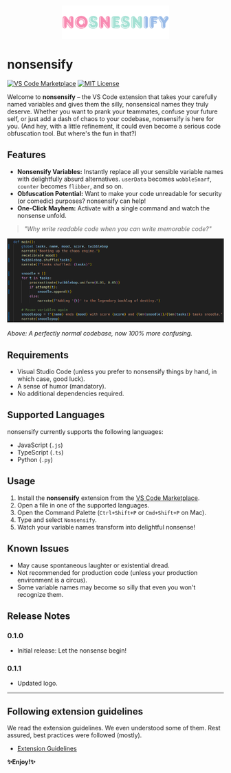 <p align="center">
  <img src="images/nonsensify-logo.png" alt="nonsensify logo" width="250"/>
</p>

# nonsensify

[![VS Code Marketplace](https://img.shields.io/visual-studio-marketplace/v/ajxv.nonsensify?label=VS%20Code%20Marketplace&style=flat-square)](https://marketplace.visualstudio.com/items?itemName=ajxv.nonsensify)
[![MIT License](https://img.shields.io/badge/License-MIT-green.svg?style=flat-square)](https://github.com/ajxv/nonsensify/blob/main/LICENSE)

Welcome to **nonsensify** – the VS Code extension that takes your carefully named variables and gives them the silly, nonsensical names they truly deserve. Whether you want to prank your teammates, confuse your future self, or just add a dash of chaos to your codebase, nonsensify is here for you. (And hey, with a little refinement, it could even become a serious code obfuscation tool. But where's the fun in that?)

## Features

- **Nonsensify Variables:** Instantly replace all your sensible variable names with delightfully absurd alternatives. `userData` becomes `wobbleSnarf`, `counter` becomes `flibber`, and so on.
- **Obfuscation Potential:** Want to make your code unreadable for security (or comedic) purposes? nonsensify can help!
- **One-Click Mayhem:** Activate with a single command and watch the nonsense unfold.

> _"Why write readable code when you can write memorable code?"_

![nonsensify in action](images/nonsensified.png)

*Above: A perfectly normal codebase, now 100% more confusing.*

## Requirements

- Visual Studio Code (unless you prefer to nonsensify things by hand, in which case, good luck).
- A sense of humor (mandatory).
- No additional dependencies required.

## Supported Languages

nonsensify currently supports the following languages:
- JavaScript (`.js`)
- TypeScript (`.ts`)
- Python (`.py`)

## Usage

1. Install the **nonsensify** extension from the [VS Code Marketplace](https://marketplace.visualstudio.com/items?itemName=ajxv.nonsensify).
2. Open a file in one of the supported languages.
3. Open the Command Palette (`Ctrl+Shift+P` or `Cmd+Shift+P` on Mac).
4. Type and select `Nonsensify`.
5. Watch your variable names transform into delightful nonsense!

## Known Issues

- May cause spontaneous laughter or existential dread.
- Not recommended for production code (unless your production environment is a circus).
- Some variable names may become so silly that even you won't recognize them.

## Release Notes

### 0.1.0

- Initial release: Let the nonsense begin!

### 0.1.1

- Updated logo.

---

## Following extension guidelines

We read the extension guidelines. We even understood some of them. Rest assured, best practices were followed (mostly).

* [Extension Guidelines](https://code.visualstudio.com/api/references/extension-guidelines)

**✨Enjoy!✨**
